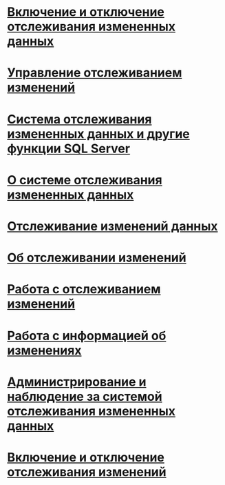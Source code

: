 # [Включение и отключение отслеживания измененных данных](enable-and-disable-change-data-capture-sql-server.md)
# [Управление отслеживанием изменений](manage-change-tracking-sql-server.md)
# [Система отслеживания измененных данных и другие функции SQL Server](change-data-capture-and-other-sql-server-features.md)
# [О системе отслеживания измененных данных](about-change-data-capture-sql-server.md)
# [Отслеживание изменений данных](track-data-changes-sql-server.md)
# [Об отслеживании изменений](about-change-tracking-sql-server.md)
# [Работа с отслеживанием изменений](work-with-change-tracking-sql-server.md)
# [Работа с информацией об изменениях](work-with-change-data-sql-server.md)
# [Администрирование и наблюдение за системой отслеживания измененных данных](administer-and-monitor-change-data-capture-sql-server.md)
# [Включение и отключение отслеживания изменений](enable-and-disable-change-tracking-sql-server.md)
